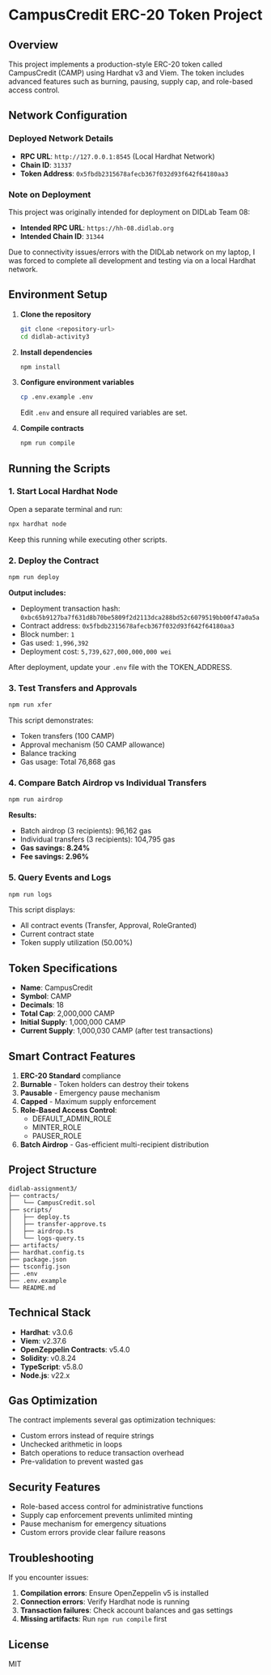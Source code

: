 # CampusCredit ERC-20 Token Project

## Overview

This project implements a production-style ERC-20 token called CampusCredit (CAMP) using Hardhat v3 and Viem. The token includes advanced features such as burning, pausing, supply cap, and role-based access control.

## Network Configuration

### Deployed Network Details
- **RPC URL**: `http://127.0.0.1:8545` (Local Hardhat Network)
- **Chain ID**: `31337`
- **Token Address**: `0x5fbdb2315678afecb367f032d93f642f64180aa3`

### Note on Deployment
This project was originally intended for deployment on DIDLab Team 08:
- **Intended RPC URL**: `https://hh-08.didlab.org`
- **Intended Chain ID**: `31344`

Due to connectivity issues/errors with the DIDLab network on my laptop, I was forced to complete all development and testing via on a local Hardhat network.

## Environment Setup

1. **Clone the repository**
   ```bash
   git clone <repository-url>
   cd didlab-activity3
   ```

2. **Install dependencies**
   ```bash
   npm install
   ```

3. **Configure environment variables**
   ```bash
   cp .env.example .env
   ```
   Edit `.env` and ensure all required variables are set.

4. **Compile contracts**
   ```bash
   npm run compile
   ```

## Running the Scripts

### 1. Start Local Hardhat Node
Open a separate terminal and run:
```bash
npx hardhat node
```
Keep this running while executing other scripts.

### 2. Deploy the Contract
```bash
npm run deploy
```

**Output includes:**
- Deployment transaction hash: `0xbc65b9127ba7f631d8b70be5809f2d2113dca288bd52c6079519bb00f47a0a5a`
- Contract address: `0x5fbdb2315678afecb367f032d93f642f64180aa3`
- Block number: `1`
- Gas used: `1,996,392`
- Deployment cost: `5,739,627,000,000,000 wei`

After deployment, update your `.env` file with the TOKEN_ADDRESS.

### 3. Test Transfers and Approvals
```bash
npm run xfer
```

This script demonstrates:
- Token transfers (100 CAMP)
- Approval mechanism (50 CAMP allowance)
- Balance tracking
- Gas usage: Total 76,868 gas

### 4. Compare Batch Airdrop vs Individual Transfers
```bash
npm run airdrop
```

**Results:**
- Batch airdrop (3 recipients): 96,162 gas
- Individual transfers (3 recipients): 104,795 gas
- **Gas savings: 8.24%**
- **Fee savings: 2.96%**

### 5. Query Events and Logs
```bash
npm run logs
```

This script displays:
- All contract events (Transfer, Approval, RoleGranted)
- Current contract state
- Token supply utilization (50.00%)

## Token Specifications

- **Name**: CampusCredit
- **Symbol**: CAMP
- **Decimals**: 18
- **Total Cap**: 2,000,000 CAMP
- **Initial Supply**: 1,000,000 CAMP
- **Current Supply**: 1,000,030 CAMP (after test transactions)

## Smart Contract Features

1. **ERC-20 Standard** compliance
2. **Burnable** - Token holders can destroy their tokens
3. **Pausable** - Emergency pause mechanism
4. **Capped** - Maximum supply enforcement
5. **Role-Based Access Control**:
   - DEFAULT_ADMIN_ROLE
   - MINTER_ROLE
   - PAUSER_ROLE
6. **Batch Airdrop** - Gas-efficient multi-recipient distribution

## Project Structure

```
didlab-assignment3/
├── contracts/
│   └── CampusCredit.sol
├── scripts/
│   ├── deploy.ts
│   ├── transfer-approve.ts
│   ├── airdrop.ts
│   └── logs-query.ts
├── artifacts/
├── hardhat.config.ts
├── package.json
├── tsconfig.json
├── .env
├── .env.example
└── README.md
```

## Technical Stack

- **Hardhat**: v3.0.6
- **Viem**: v2.37.6
- **OpenZeppelin Contracts**: v5.4.0
- **Solidity**: v0.8.24
- **TypeScript**: v5.8.0
- **Node.js**: v22.x

## Gas Optimization

The contract implements several gas optimization techniques:
- Custom errors instead of require strings
- Unchecked arithmetic in loops
- Batch operations to reduce transaction overhead
- Pre-validation to prevent wasted gas

## Security Features

- Role-based access control for administrative functions
- Supply cap enforcement prevents unlimited minting
- Pause mechanism for emergency situations
- Custom errors provide clear failure reasons

## Troubleshooting

If you encounter issues:

1. **Compilation errors**: Ensure OpenZeppelin v5 is installed
2. **Connection errors**: Verify Hardhat node is running
3. **Transaction failures**: Check account balances and gas settings
4. **Missing artifacts**: Run `npm run compile` first

## License

MIT

